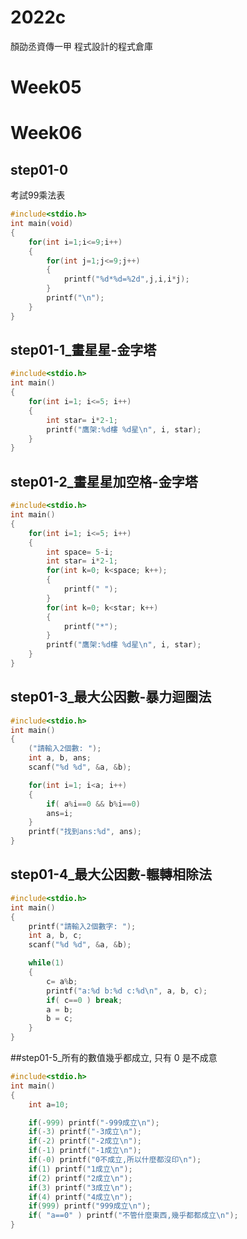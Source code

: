 # 2022c
顏劭丞資傳一甲 程式設計的程式倉庫

# Week05

# Week06
## step01-0
考試99乘法表
```cpp
#include<stdio.h>
int main(void)
{
	for(int i=1;i<=9;i++)
	{
		for(int j=1;j<=9;j++)
		{
			printf("%d*%d=%2d",j,i,i*j);
		}
		printf("\n");
	}
}

```

## step01-1_畫星星-金字塔

```cpp
#include<stdio.h>
int main()
{
    for(int i=1; i<=5; i++)
    {
        int star= i*2-1;
        printf("鷹架:%d樓 %d星\n", i, star);
    }
}

```

## step01-2_畫星星加空格-金字塔
```cpp
#include<stdio.h>
int main()
{
    for(int i=1; i<=5; i++)
    {
        int space= 5-i;
        int star= i*2-1;
        for(int k=0; k<space; k++);
        {
            printf(" ");
        }
        for(int k=0; k<star; k++)
        {
            printf("*");
        }
        printf("鷹架:%d樓 %d星\n", i, star);
    }
}

```

## step01-3_最大公因數-暴力迴圈法
```cpp
#include<stdio.h>
int main()
{
    ("請輸入2個數: ");
    int a, b, ans;
    scanf("%d %d", &a, &b);

    for(int i=1; i<a; i++)
    {
        if( a%i==0 && b%i==0)
        ans=i;
    }
    printf("找到ans:%d", ans);
}

```

## step01-4_最大公因數-輾轉相除法
```cpp
#include<stdio.h>
int main()
{
    printf("請輸入2個數字: ");
    int a, b, c;
    scanf("%d %d", &a, &b);

    while(1)
    {
        c= a%b;
        printf("a:%d b:%d c:%d\n", a, b, c);
        if( c==0 ) break;
        a = b;
        b = c;
    }
}

```

##step01-5_所有的數值幾乎都成立, 只有 0 是不成意
```cpp
#include<stdio.h>
int main()
{
    int a=10;

    if(-999) printf("-999成立\n");
    if(-3) printf("-3成立\n");
    if(-2) printf("-2成立\n");
    if(-1) printf("-1成立\n");
    if(-0) printf("0不成立,所以什麼都沒印\n");
    if(1) printf("1成立\n");
    if(2) printf("2成立\n");
    if(3) printf("3成立\n");
    if(4) printf("4成立\n");
    if(999) printf("999成立\n");
    if( "a==0" ) printf("不管什麼東西,幾乎都都成立\n");
}

```
